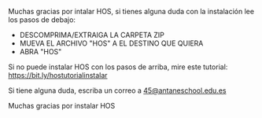 Muchas gracias por intalar HOS, si tienes alguna duda con la instalación lee los pasos de debajo:

 - DESCOMPRIMA/EXTRAIGA LA CARPETA ZIP
 - MUEVA EL ARCHIVO "HOS" A EL DESTINO QUE QUIERA
 - ABRA "HOS"

Si no puede instalar HOS con los pasos de arriba, mire este tutorial: https://bit.ly/hostutorialinstalar 

Si tiene alguna duda, escriba un correo a 45@antaneschool.edu.es

Muchas gracias por instalar HOS
